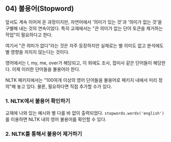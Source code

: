 ## 04) 불용어(Stopword)
앞서도 계속 이어져 온 과정이지만, 자연어에서 '의미가 있는 것'과 '의미가 없는 것'을 구별해 내는 것의 연속이었다.
특히 교재에서는 "큰 의미가 없는 단어 토큰을 제거하는 작업"이 필요하다고 한다.

여기서 "큰 의미가 없다"라는 것은 자주 등장하지만 실제로는 별 의미도 없고 분석에도 별 영향을 끼치지 않는다는 것이다.

영어에서는 I, my, me, over가 해당되고, 이 외에도 조사, 접미사 같은 단어들이 해당한다. 이제 이러한 단어들을 불용어라 한다.

NLTK 패키지에서는 "100여개 이상의 영어 단어들을 불용어로 패키지 내에서 미리 정의"해 놓고 있다. 물론, 필요하다면 직접 추가할 수가 있다.

### 1. NLTK에서 불용어 확인하기
교재에 나와 있는 예시와 별 다를 바 없이 출력되었다.
`stopwords.words('english')`를 이용하면 NLTK 내의 영어 불용어를 확인할 수 있다.

### 2. NLTK를 통해서 불용어 제거하기
